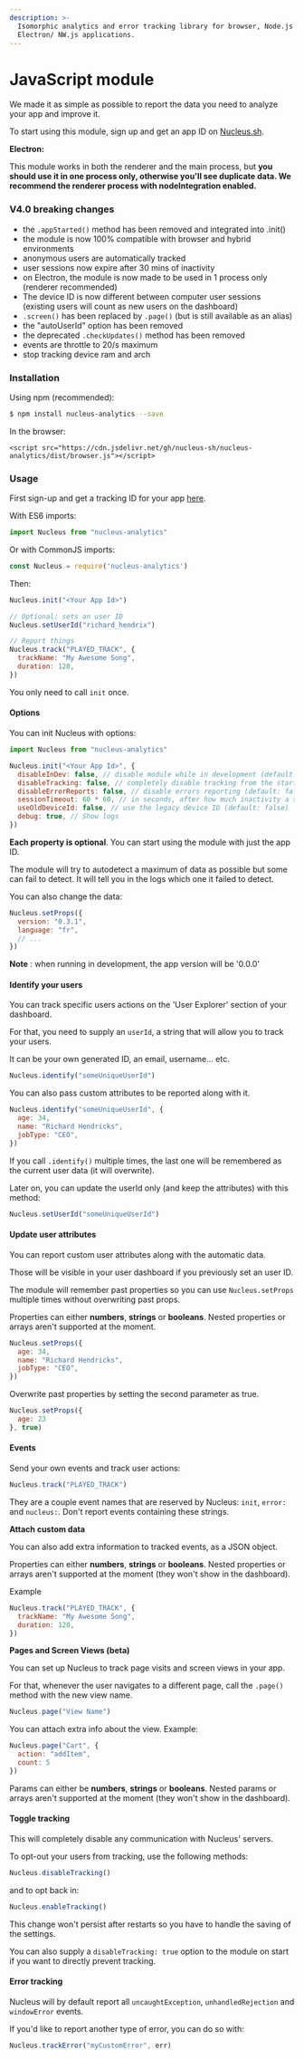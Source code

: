 ```yaml
---
description: >-
  Isomorphic analytics and error tracking library for browser, Node.js and
  Electron/ NW.js applications.
---
```


# JavaScript module

We made it as simple as possible to report the data you need to analyze your app and improve it.

To start using this module, sign up and get an app ID on [Nucleus.sh](https://nucleus.sh).

**Electron:**

This module works in both the renderer and the main process, but **you should use it in one process only, otherwise you'll see duplicate data. We recommend the renderer process with nodeIntegration enabled.**

### V4.0 breaking changes

* the `.appStarted()` method has been removed and integrated into .init()
* the module is now 100% compatible with browser and hybrid environments
* anonymous users are automatically tracked
* user sessions now expire after 30 mins of inactivity
* on Electron, the module is now made to be used in 1 process only (renderer recommended)
* The device ID is now different between computer user sessions (existing users will count as new users on the dashboard)
* `.screen()` has been replaced by `.page()` (but is still available as an alias)
* the "autoUserId" option has been removed
* the deprecated `.checkUpdates()` method has been removed
* events are throttle to 20/s maximum
* stop tracking device ram and arch

### Installation

Using npm (recommended):

```bash
$ npm install nucleus-analytics --save
```

In the browser:

```
<script src="https://cdn.jsdelivr.net/gh/nucleus-sh/nucleus-analytics/dist/browser.js"></script>
```

### Usage

First sign-up and get a tracking ID for your app [here](https://nucleus.sh).

With ES6 imports:

```javascript
import Nucleus from "nucleus-analytics"
```

Or with CommonJS imports:

```javascript
const Nucleus = require('nucleus-analytics')
```

Then:

```javascript
Nucleus.init("<Your App Id>")

// Optional: sets an user ID
Nucleus.setUserId("richard_hendrix")

// Report things
Nucleus.track("PLAYED_TRACK", {
  trackName: "My Awesome Song",
  duration: 120,
})
```

You only need to call `init` once.

#### Options

You can init Nucleus with options:

```javascript
import Nucleus from "nucleus-analytics"

Nucleus.init("<Your App Id>", {
  disableInDev: false, // disable module while in development (default: false)
  disableTracking: false, // completely disable tracking from the start (default: false)
  disableErrorReports: false, // disable errors reporting (default: false)
  sessionTimeout: 60 * 60, // in seconds, after how much inactivity a session expires
  useOldDeviceId: false, // use the legacy device ID (default: false)
  debug: true, // Show logs
})
```

**Each property is optional**. You can start using the module with just the app ID.

The module will try to autodetect a maximum of data as possible but some can fail to detect. It will tell you in the logs which one it failed to detect.

You can also change the data:

```javascript
Nucleus.setProps({
  version: "0.3.1",
  language: "fr",
  // ...
})
```

**Note** : when running in development, the app version will be '0.0.0'

#### Identify your users

You can track specific users actions on the 'User Explorer' section of your dashboard.

For that, you need to supply an `userId`, a string that will allow you to track your users.

It can be your own generated ID, an email, username... etc.

```javascript
Nucleus.identify("someUniqueUserId")
```

You can also pass custom attributes to be reported along with it.

```javascript
Nucleus.identify("someUniqueUserId", {
  age: 34,
  name: "Richard Hendricks",
  jobType: "CEO",
})
```

If you call `.identify()` multiple times, the last one will be remembered as the current user data (it will overwrite).

Later on, you can update the userId only (and keep the attributes) with this method:

```javascript
Nucleus.setUserId("someUniqueUserId")
```

#### Update user attributes

You can report custom user attributes along with the automatic data.

Those will be visible in your user dashboard if you previously set an user ID.

The module will remember past properties so you can use `Nucleus.setProps` multiple times without overwriting past props.

Properties can either **numbers**, **strings** or **booleans**. Nested properties or arrays aren't supported at the moment.

```javascript
Nucleus.setProps({
  age: 34,
  name: "Richard Hendricks",
  jobType: "CEO",
})
```

Overwrite past properties by setting the second parameter as true.

```javascript
Nucleus.setProps({
  age: 23
}, true)
```

#### Events

Send your own events and track user actions:

```javascript
Nucleus.track("PLAYED_TRACK")
```

They are a couple event names that are reserved by Nucleus: `init`, `error:` and `nucleus:`. Don't report events containing these strings.

**Attach custom data**

You can also add extra information to tracked events, as a JSON object.

Properties can either **numbers**, **strings** or **booleans**. Nested properties or arrays aren't supported at the moment (they won't show in the dashboard).

Example

```javascript
Nucleus.track("PLAYED_TRACK", {
  trackName: "My Awesome Song",
  duration: 120,
})
```

**Pages and Screen Views (beta)**

You can set up Nucleus to track page visits and screen views in your app.

For that, whenever the user navigates to a different page, call the `.page()` method with the new view name.

```javascript
Nucleus.page("View Name")
```

You can attach extra info about the view. Example:

```javascript
Nucleus.page("Cart", {
  action: "addItem",
  count: 5
})
```

Params can either be **numbers**, **strings** or **booleans**. Nested params or arrays aren't supported at the moment (they won't show in the dashboard).

#### Toggle tracking

This will completely disable any communication with Nucleus' servers.

To opt-out your users from tracking, use the following methods:

```javascript
Nucleus.disableTracking()
```

and to opt back in:

```javascript
Nucleus.enableTracking()
```

This change won't persist after restarts so you have to handle the saving of the settings.

You can also supply a `disableTracking: true` option to the module on start if you want to directly prevent tracking.

#### Error tracking

Nucleus will by default report all `uncaughtException`, `unhandledRejection` and `windowError` events.

If you'd like to report another type of error, you can do so with:

```javascript
Nucleus.trackError("myCustomError", err)
```
